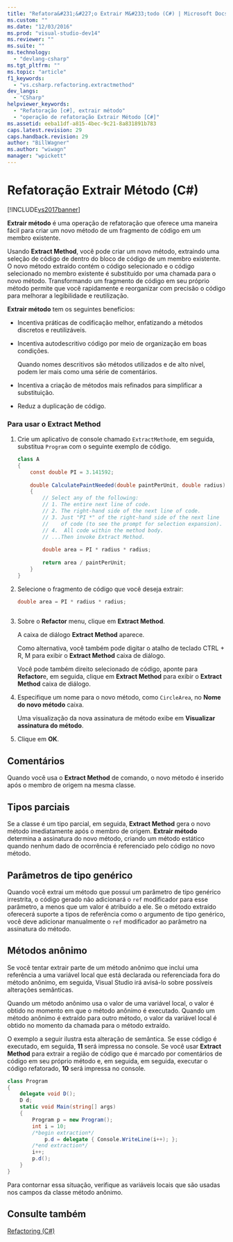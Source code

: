 ```yaml
---
title: "Refatora&#231;&#227;o Extrair M&#233;todo (C#) | Microsoft Docs"
ms.custom: ""
ms.date: "12/03/2016"
ms.prod: "visual-studio-dev14"
ms.reviewer: ""
ms.suite: ""
ms.technology: 
  - "devlang-csharp"
ms.tgt_pltfrm: ""
ms.topic: "article"
f1_keywords: 
  - "vs.csharp.refactoring.extractmethod"
dev_langs: 
  - "CSharp"
helpviewer_keywords: 
  - "Refatoração [c#], extrair método"
  - "operação de refatoração Extrair Método [C#]"
ms.assetid: eeba11df-a815-4bec-9c21-8a831891b783
caps.latest.revision: 29
caps.handback.revision: 29
author: "BillWagner"
ms.author: "wiwagn"
manager: "wpickett"
---
```

# Refatora&#231;&#227;o Extrair M&#233;todo (C#)
[!INCLUDE[vs2017banner](../code-quality/includes/vs2017banner.md)]

**Extrair método** é uma operação de refatoração que oferece uma maneira fácil para criar um novo método de um fragmento de código em um membro existente.  
  
 Usando  **Extract Method**, você pode criar um novo método, extraindo uma seleção de código de dentro do bloco de código de um membro existente.  O novo método extraído contém o código selecionado e o código selecionado no membro existente é substituído por uma chamada para o novo método.  Transformando um fragmento de código em seu próprio método permite que você rapidamente e reorganizar com precisão o código para melhorar a legibilidade e reutilização.  
  
 **Extrair método** tem os seguintes benefícios:  
  
-   Incentiva práticas de codificação melhor, enfatizando a métodos discretos e reutilizáveis.  
  
-   Incentiva autodescritivo código por meio de organização em boas condições.  
  
     Quando nomes descritivos são métodos utilizados e de alto nível, podem ler mais como uma série de comentários.  
  
-   Incentiva a criação de métodos mais refinados para simplificar a substituição.  
  
-   Reduz a duplicação de código.  
  
### Para usar o Extract Method  
  
1.  Crie um aplicativo de console chamado  `ExtractMethod`e, em seguida, substitua `Program` com o seguinte exemplo de código.  
  
    ```c#  
    class A  
    {  
        const double PI = 3.141592;  
  
        double CalculatePaintNeeded(double paintPerUnit, double radius)  
        {  
            // Select any of the following:  
            // 1. The entire next line of code.  
            // 2. The right-hand side of the next line of code.  
            // 3. Just "PI *" of the right-hand side of the next line  
            //    of code (to see the prompt for selection expansion).  
            // 4.  All code within the method body.  
            // ...Then invoke Extract Method.  
  
            double area = PI * radius * radius;  
  
            return area / paintPerUnit;  
        }  
    }  
    ```  
  
2.  Selecione o fragmento de código que você deseja extrair:  
  
    ```c#  
    double area = PI * radius * radius;  
  
    ```  
  
3.  Sobre o  **Refactor** menu, clique em  **Extract Method**.  
  
     A caixa de diálogo **Extract Method** aparece.  
  
     Como alternativa, você também pode digitar o atalho de teclado CTRL \+ R, M para exibir o  **Extract Method** caixa de diálogo.  
  
     Você pode também direito selecionado de código, aponte para  **Refactor**e, em seguida, clique em  **Extract Method** para exibir o  **Extract Method** caixa de diálogo.  
  
4.  Especifique um nome para o novo método, como  `CircleArea`, no  **Nome do novo método** caixa.  
  
     Uma visualização da nova assinatura de método exibe em  **Visualizar assinatura do método**.  
  
5.  Clique em **OK**.  
  
## Comentários  
 Quando você usa o  **Extract Method** de comando, o novo método é inserido após o membro de origem na mesma classe.  
  
## Tipos parciais  
 Se a classe é um tipo parcial, em seguida,  **Extract Method** gera o novo método imediatamente após o membro de origem.  **Extrair método** determina a assinatura do novo método, criando um método estático quando nenhum dado de ocorrência é referenciado pelo código no novo método.  
  
## Parâmetros de tipo genérico  
 Quando você extrai um método que possui um parâmetro de tipo genérico irrestrita, o código gerado não adicionará o `ref` modificador para esse parâmetro, a menos que um valor é atribuído a ele.  Se o método extraído oferecerá suporte a tipos de referência como o argumento de tipo genérico, você deve adicionar manualmente o `ref` modificador ao parâmetro na assinatura do método.  
  
## Métodos anônimo  
 Se você tentar extrair parte de um método anônimo que inclui uma referência a uma variável local que está declarada ou referenciada fora do método anônimo, em seguida, Visual Studio irá avisá\-lo sobre possíveis alterações semânticas.  
  
 Quando um método anônimo usa o valor de uma variável local, o valor é obtido no momento em que o método anônimo é executado.  Quando um método anônimo é extraído para outro método, o valor da variável local é obtido no momento da chamada para o método extraído.  
  
 O exemplo a seguir ilustra esta alteração de semântica.  Se esse código é executado, em seguida, **11** será impressa no console.  Se você usar  **Extract Method** para extrair a região de código que é marcado por comentários de código em seu próprio método e, em seguida, em seguida, executar o código refatorado, **10** será impressa no console.  
  
```c#  
class Program  
{  
    delegate void D();  
    D d;  
    static void Main(string[] args)  
    {  
        Program p = new Program();  
        int i = 10;  
        /*begin extraction*/  
            p.d = delegate { Console.WriteLine(i++); };  
        /*end extraction*/  
        i++;  
        p.d();  
    }  
}  
```  
  
 Para contornar essa situação, verifique as variáveis locais que são usadas nos campos da classe método anônimo.  
  
## Consulte também  
 [Refactoring \(C\#\)](../csharp-ide/refactoring-csharp.md)